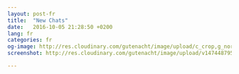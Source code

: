 ```yaml
---
layout: post-fr
title:  "New Chats"
date:   2016-10-05 21:28:50 +0200
lang: fr
categories: fr
og-image: http://res.cloudinary.com/gutenacht/image/upload/c_crop,g_north,h_335,q_100,w_640,x_0,y_0/v1474487956/fr/screenshots/05.jpg
screenshot: http://res.cloudinary.com/gutenacht/image/upload/v1474487956/fr/screenshots/05.jpg

---
```

